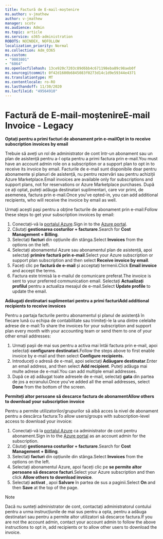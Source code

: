 ```yaml
---
title: Factură de E-mail-moștenire
ms.author: v-jmathew
author: v-jmathew
manager: scotv
ms.audience: Admin
ms.topic: article
ms.service: o365-administration
ROBOTS: NOINDEX, NOFOLLOW
localization_priority: Normal
ms.collection: Adm_O365
ms.custom:
- "9003801"
- "6864"
ms.openlocfilehash: 13ce920c7203c89d6bb4c671198eba89c98aeb0f
ms.sourcegitcommit: 0f42d1600b6845083f0273d14c1d9e59344e4371
ms.translationtype: MT
ms.contentlocale: ro-RO
ms.lasthandoff: 11/30/2020
ms.locfileid: "49564910"
---
```

# <a name="e-mail-invoice---legacy"></a><span data-ttu-id="8bb6c-102">Factură de E-mail-moștenire</span><span class="sxs-lookup"><span data-stu-id="8bb6c-102">E-mail Invoice - Legacy</span></span>

<span data-ttu-id="8bb6c-103">**Optați pentru a primi facturi de abonament prin e-mail**</span><span class="sxs-lookup"><span data-stu-id="8bb6c-103">**Opt in to receive subscription invoices by email**</span></span>

<span data-ttu-id="8bb6c-104">Trebuie să aveți un rol de administrator de cont într-un abonament sau un plan de asistență pentru a-l opta pentru a primi factura prin e-mail.</span><span class="sxs-lookup"><span data-stu-id="8bb6c-104">You must have an account admin role on a subscription or a support plan to opt in to receive its invoice by email.</span></span> <span data-ttu-id="8bb6c-105">Facturile de e-mail sunt disponibile doar pentru abonamente și planuri de asistență, nu pentru rezervări sau pentru achiziții Azure Marketplace.</span><span class="sxs-lookup"><span data-stu-id="8bb6c-105">Email invoices are available only for subscriptions and support plans, not for reservations or Azure Marketplace purchases.</span></span> <span data-ttu-id="8bb6c-106">După ce ați optat, puteți adăuga destinatari suplimentari, care vor primi, de asemenea, factura prin e-mail.</span><span class="sxs-lookup"><span data-stu-id="8bb6c-106">Once you've opted-in, you can add additional recipients, who will receive the invoice by email as well.</span></span>

<span data-ttu-id="8bb6c-107">Urmați acești pași pentru a obține facturile de abonament prin e-mail:</span><span class="sxs-lookup"><span data-stu-id="8bb6c-107">Follow these steps to get your subscription invoices by email:</span></span>

1. <span data-ttu-id="8bb6c-108">Conectați-vă la [portalul Azure](https://portal.azure.com/).</span><span class="sxs-lookup"><span data-stu-id="8bb6c-108">Sign in to the [Azure portal](https://portal.azure.com/).</span></span>
2. <span data-ttu-id="8bb6c-109">Căutați **gestionarea costurilor + facturare**.</span><span class="sxs-lookup"><span data-stu-id="8bb6c-109">Search for **Cost Management + Billing**.</span></span>
3. <span data-ttu-id="8bb6c-110">Selectați **facturi** din opțiunile din stânga.</span><span class="sxs-lookup"><span data-stu-id="8bb6c-110">Select **Invoices** from the options on the left.</span></span>
4. <span data-ttu-id="8bb6c-111">Selectați abonamentul Azure sau abonamentul plan de asistență, apoi selectați **primire factură prin e-mail**.</span><span class="sxs-lookup"><span data-stu-id="8bb6c-111">Select your Azure subscription or support plan subscription and then select **Receive invoice by email**.</span></span>
5. <span data-ttu-id="8bb6c-112">Faceți clic pe **factură de e-mail** și acceptați termenii.</span><span class="sxs-lookup"><span data-stu-id="8bb6c-112">Click **Email invoice** and accept the terms.</span></span>
6. <span data-ttu-id="8bb6c-113">Factura este trimisă la e-mailul de comunicare preferat.</span><span class="sxs-lookup"><span data-stu-id="8bb6c-113">The invoice is sent to your preferred communication email.</span></span> <span data-ttu-id="8bb6c-114">Selectați **Actualizați profilul** pentru a actualiza mesajul de e-mail.</span><span class="sxs-lookup"><span data-stu-id="8bb6c-114">Select **Update profile** to update the email.</span></span>

<span data-ttu-id="8bb6c-115">**Adăugați destinatari suplimentari pentru a primi facturi**</span><span class="sxs-lookup"><span data-stu-id="8bb6c-115">**Add additional recipients to receive invoices**</span></span>

<span data-ttu-id="8bb6c-116">Pentru a partaja facturile pentru abonamentul și planul de asistență în fiecare lună cu echipa de contabilitate sau trimiteți-le la una dintre celelalte adrese de e-mail:</span><span class="sxs-lookup"><span data-stu-id="8bb6c-116">To share the invoices for your subscription and support plan every month with your accounting team or send them to one of your other email addresses:</span></span>

1. <span data-ttu-id="8bb6c-117">Urmați pașii de mai sus pentru a activa mai întâi factura prin e-mail, apoi selectați **configurare destinatari.**</span><span class="sxs-lookup"><span data-stu-id="8bb6c-117">Follow the steps above to first enable invoice by e-mail and then select **Configure recipients.**</span></span>
2. <span data-ttu-id="8bb6c-118">Introduceți o adresă de e-mail, apoi selectați **Adăugare destinatar**.</span><span class="sxs-lookup"><span data-stu-id="8bb6c-118">Enter an email address, and then select **Add recipient**.</span></span> <span data-ttu-id="8bb6c-119">Puteți adăuga mai multe adrese de e-mail.</span><span class="sxs-lookup"><span data-stu-id="8bb6c-119">You can add multiple email addresses.</span></span>
3. <span data-ttu-id="8bb6c-120">După ce ați adăugat toate adresele de e-mail, selectați **gata** din partea de jos a ecranului.</span><span class="sxs-lookup"><span data-stu-id="8bb6c-120">Once you've added all the email addresses, select **Done** from the bottom of the screen.</span></span>

<span data-ttu-id="8bb6c-121">**Permiteți altor persoane să descarce factura de abonament**</span><span class="sxs-lookup"><span data-stu-id="8bb6c-121">**Allow others to download your subscription invoice**</span></span>

<span data-ttu-id="8bb6c-122">Pentru a permite utilizatorilor/grupurilor să aibă acces la nivel de abonament pentru a descărca factura:</span><span class="sxs-lookup"><span data-stu-id="8bb6c-122">To allow users/groups with subscription-level access to download your invoice:</span></span>

1. <span data-ttu-id="8bb6c-123">Conectați-vă la [portalul Azure](https://portal.azure.com/) ca administrator de cont pentru abonament.</span><span class="sxs-lookup"><span data-stu-id="8bb6c-123">Sign in to the [Azure portal](https://portal.azure.com/) as an account admin for the subscription.</span></span>
2. <span data-ttu-id="8bb6c-124">Căutați **gestionarea costurilor + facturare**.</span><span class="sxs-lookup"><span data-stu-id="8bb6c-124">Search for **Cost Management + Billing**.</span></span>
3. <span data-ttu-id="8bb6c-125">Selectați **facturi** din opțiunile din stânga.</span><span class="sxs-lookup"><span data-stu-id="8bb6c-125">Select **Invoices** from the options on the left.</span></span>
4. <span data-ttu-id="8bb6c-126">Selectați abonamentul Azure, apoi faceți clic pe **se permite altor persoane să descarce facturi**.</span><span class="sxs-lookup"><span data-stu-id="8bb6c-126">Select your Azure subscription and then click **Allow others to download invoice**.</span></span>
5. <span data-ttu-id="8bb6c-127">Selectați **activat** , apoi **Salvare** în partea de sus a paginii.</span><span class="sxs-lookup"><span data-stu-id="8bb6c-127">Select **On** and then **Save** at the top of the page.</span></span>

> [!NOTE]
<span data-ttu-id="8bb6c-128">Dacă nu sunteți administrator de cont, contactați administratorul contului pentru a urma instrucțiunile de mai sus pentru a opta, pentru a adăuga destinatari sau pentru a permite altor utilizatori să descarce factura.</span><span class="sxs-lookup"><span data-stu-id="8bb6c-128">If you are not the account admin, contact your account admin to follow the above instructions to opt in, add recipients or to allow other users to download the invoice.</span></span>
